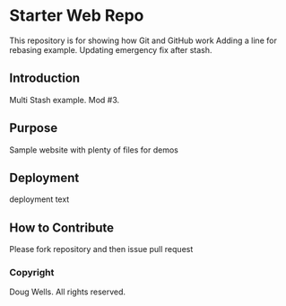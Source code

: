 # Starter Web Repo

This repository is for showing how Git and GitHub work
Adding a line for rebasing example.  Updating emergency fix after stash.

## Introduction
Multi Stash example.  Mod #3.

## Purpose

Sample website with plenty of files for demos

## Deployment
deployment text

## How to Contribute
Please fork repository and then issue pull request

### Copyright
Doug Wells.  All rights reserved.


